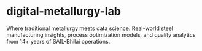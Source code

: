 # digital-metallurgy-lab
Where traditional metallurgy meets data science. Real-world steel manufacturing insights, process optimization models, and quality analytics from 14+ years of SAIL-Bhilai operations.
